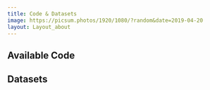 ```yaml
---
title: Code & Datasets
image: https://picsum.photos/1920/1080/?random&date=2019-04-20
layout: Layout_about
---
```


## Available Code


## Datasets
